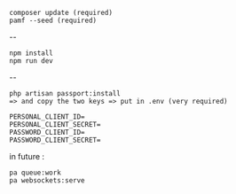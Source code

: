     
    composer update (required)
    pamf --seed (required)

--

    npm install
    npm run dev
--

    php artisan passport:install 
    => and copy the two keys => put in .env (very required)

    PERSONAL_CLIENT_ID=
    PERSONAL_CLIENT_SECRET=
    PASSWORD_CLIENT_ID=
    PASSWORD_CLIENT_SECRET=


in future :

    pa queue:work
    pa websockets:serve

